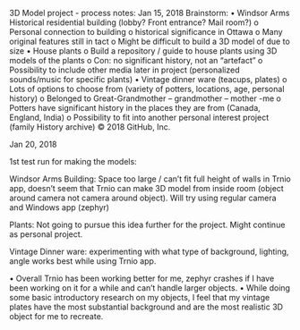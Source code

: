3D Model project - process notes:
Jan 15, 2018
Brainstorm:
•	Windsor Arms Historical residential building (lobby? Front entrance? Mail room?)
    o	Personal connection to building
    o	historical significance in Ottawa
    o	Many original features still in tact
    o	Might be difficult to build a 3D model of due to size 
•	House plants
    o	Build a repository / guide to house plants using 3D models of the plants
    o	Con: no significant history, not an “artefact” 
    o	Possibility to include other media later in project (personalized sounds/music for specific plants)
•	Vintage dinner ware (teacups, plates)
    o	Lots of options to choose from (variety of potters, locations, age, personal history)
    o	Belonged to Great-Grandmother – grandmother – mother -me
    o	Potters have significant history in the places they are from (Canada, England, India) 
    o	Possibility to fit into another personal interest project (family History archive) 
© 2018 GitHub, Inc.

Jan 20, 2018

1st test run for making the models:

Windsor Arms Building: Space too large / can’t fit full height of walls in Trnio app, doesn’t seem that Trnio can make 3D model from inside
room (object around camera not camera around object). Will try using regular camera and Windows app (zephyr)

Plants: Not going to pursue this idea further for the project. Might continue as personal project.

Vintage Dinner ware: experimenting with what type of background, lighting, angle works best while using Trnio app.


•	Overall Trnio has been working better for me, zephyr crashes if I have been working on it for a while and can’t handle larger objects.
•	While doing some basic introductory research on my objects, I feel that my vintage plates have the most substantial background and are the most realistic 3D object for me to recreate.
